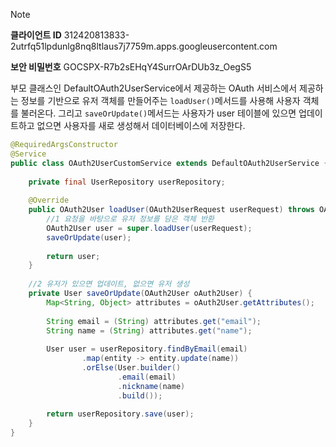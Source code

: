 > [!NOTE]
> **클라이언트 ID** 
> 312420813833-2utrfq51lpdunlg8nq8ltlaus7j7759m.apps.googleusercontent.com
> 
> **보안 비밀번호**
> 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

부모 클래스인 DefaultOAuth2UserService에서 제공하는 OAuth 서비스에서 제공하는 정보를 기반으로 유저 객체를 만들어주는 `loadUser()`메서드를 사용해 사용자 객체를 불러온다.
그리고  `saveOrUpdate()`메서드는 사용자가 user 테이블에 있으면 업데이트하고 없으면 사용자를 새로 생성해서 데이터베이스에 저장한다.

```java
@RequiredArgsConstructor  
@Service  
public class OAuth2UserCustomService extends DefaultOAuth2UserService {  
  
    private final UserRepository userRepository;  
  
    @Override  
    public OAuth2User loadUser(OAuth2UserRequest userRequest) throws OAuth2AuthenticationException {  
        //1 요청을 바탕으로 유저 정보를 담은 객체 반환  
        OAuth2User user = super.loadUser(userRequest);  
        saveOrUpdate(user);  
  
        return user;  
    }  
  
    //2 유저가 있으면 업데이트, 없으면 유저 생성  
    private User saveOrUpdate(OAuth2User oAuth2User) {  
        Map<String, Object> attributes = oAuth2User.getAttributes();  
  
        String email = (String) attributes.get("email");  
        String name = (String) attributes.get("name");  
  
        User user = userRepository.findByEmail(email)  
                .map(entity -> entity.update(name))  
                .orElse(User.builder()  
                        .email(email)  
                        .nickname(name)  
                        .build());  
  
        return userRepository.save(user);  
    }  
}
```